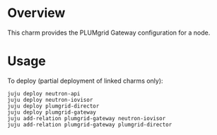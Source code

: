 # Overview

This charm provides the PLUMgrid Gateway configuration for a node.


# Usage

To deploy (partial deployment of linked charms only):

    juju deploy neutron-api
    juju deploy neutron-iovisor
    juju deploy plumgrid-director
    juju deploy plumgrid-gateway
    juju add-relation plumgrid-gateway neutron-iovisor
    juju add-relation plumgrid-gateway plumgrid-director

